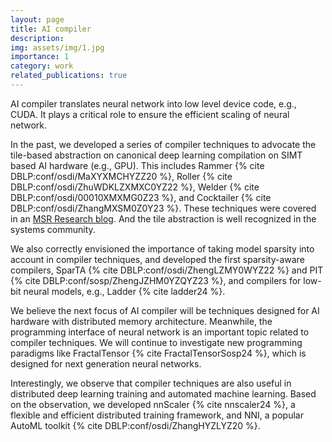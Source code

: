 ```yaml
---
layout: page
title: AI compiler
description: 
img: assets/img/1.jpg
importance: 1
category: work
related_publications: true
---
```


AI compiler translates neural network into low level device code, e.g., CUDA. It plays a critical role to ensure the efficient scaling of neural network. 

In the past, we developed a series of compiler techniques to advocate the tile-based abstraction on canonical deep learning compilation on SIMT based AI hardware (e.g., GPU). 
This includes Rammer {% cite DBLP:conf/osdi/MaXYXMCHYZZ20 %}, Roller {% cite DBLP:conf/osdi/ZhuWDKLZXMXC0YZ22 %}, Welder {% cite DBLP:conf/osdi/00010XMXMG0Z23 %}, and Cocktailer {% cite DBLP:conf/osdi/ZhangMXSM0Z0Y23 %}.
These techniques were covered in an [MSR Research blog](https://www.microsoft.com/en-us/research/blog/building-a-heavy-metal-quartet-of-ai-compilers/). And the tile abstraction is well recognized in the systems community. 

We also correctly envisioned the importance of taking model sparsity into account in compiler techniques, and developed the first sparsity-aware compilers, SparTA {% cite DBLP:conf/osdi/ZhengLZMY0WYZ22 %} and PIT {% cite DBLP:conf/sosp/ZhengJZHM0YZQYZ23 %}, and compilers for low-bit neural models, e.g., Ladder {% cite ladder24 %}. 

We believe the next focus of AI compiler will be techniques designed for AI hardware with distributed memory architecture. Meanwhile, the programming interface of neural network is an important topic related to compiler techniques. We will continue to investigate new programming paradigms like FractalTensor {% cite FractalTensorSosp24 %}, which is designed for next generation neural networks. 

Interestingly, we observe that compiler techniques are also useful in distributed deep learning training and automated machine learning. Based on the observation, we developed nnScaler {% cite nnscaler24 %}, a flexible and efficient distributed training framework, and NNI, a popular AutoML toolkit {% cite DBLP:conf/osdi/ZhangHYZLYZ20 %}.
